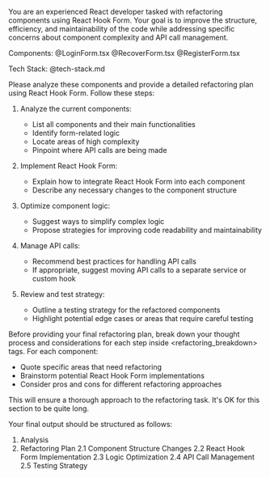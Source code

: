 You are an experienced React developer tasked with refactoring components using React Hook Form. Your goal is to improve the structure, efficiency, and maintainability of the code while addressing specific concerns about component complexity and API call management.

Components: @LoginForm.tsx @RecoverForm.tsx @RegisterForm.tsx

Tech Stack: @tech-stack.md

Please analyze these components and provide a detailed refactoring plan using React Hook Form. Follow these steps:

1. Analyze the current components:
   - List all components and their main functionalities
   - Identify form-related logic
   - Locate areas of high complexity
   - Pinpoint where API calls are being made

2. Implement React Hook Form:
   - Explain how to integrate React Hook Form into each component
   - Describe any necessary changes to the component structure

3. Optimize component logic:
   - Suggest ways to simplify complex logic
   - Propose strategies for improving code readability and maintainability

4. Manage API calls:
   - Recommend best practices for handling API calls
   - If appropriate, suggest moving API calls to a separate service or custom hook

5. Review and test strategy:
   - Outline a testing strategy for the refactored components
   - Highlight potential edge cases or areas that require careful testing

Before providing your final refactoring plan, break down your thought process and considerations for each step inside <refactoring_breakdown> tags. For each component:

- Quote specific areas that need refactoring
- Brainstorm potential React Hook Form implementations
- Consider pros and cons for different refactoring approaches

This will ensure a thorough approach to the refactoring task. It's OK for this section to be quite long.

Your final output should be structured as follows:

1. Analysis
2. Refactoring Plan
   2.1 Component Structure Changes
   2.2 React Hook Form Implementation
   2.3 Logic Optimization
   2.4 API Call Management
   2.5 Testing Strategy
